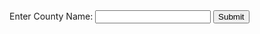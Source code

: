 <!DOCTYPE html>
<html>
<head>
    <title>County and State Input</title>
</head>
<body>
    <form id="countyForm">
        <!-- County Form Submission -->
        <label for="countyInput">Enter County Name:</label>
        <input type="text" id="countyInput" name="countyInput">
        <button type="submit">Submit</button>
    </form>

<div id="countyResult"></div>
    <canvas id="countyPieChart" width="600" height="400" style="display: none;"></canvas>
    <canvas id="countyBarChart" width="800" height="400" style="display: none;"></canvas>

<script>
        document.getElementById('countyForm').addEventListener('submit', function (e) {
            e.preventDefault();
            const countyName = document.getElementById('countyInput').value;
            fetch(`http://localhost:5000/api/data/county/county/${countyName}`, {
                method: 'GET',
                headers: {
                    'Content-Type': 'application/json',
                }
            })
            .then(response => {
                if (response.status === 404) {
                    return { error: "County data not found" };
                }
                return response.json();
            })
            .then(data => {
                if (data.error) {
                    document.getElementById('countyResult').textContent = `Error: ${data.error}`;
                    document.getElementById('countyPieChart').style.display = 'none';
                    document.getElementById('countyBarChart').style.display = 'none';
                } else if (data) {
                    document.getElementById('countyResult').textContent = '';
                    document.getElementById('countyPieChart').style.display = 'block';
                    document.getElementById('countyBarChart').style.display = 'block';

                    // Create the pie chart for county data
                    createPieChart(data);

                    // Create the bar chart for additional data
                    createBarChart(data);
                }
            })
            .catch(error => {
                console.error('Error:', error);
            });
        });

        function createPieChart(data) {
            const pieCanvas = document.getElementById('countyPieChart');
            const ctx = pieCanvas.getContext('2d');
            const labels = ['Good Days', 'Moderate Days', 'Unhealthy Days', 'Very Unhealthy Days', 'Hazardous Days'];
            const colors = ['#3E4F6B', '#F1C40F', '#E74C3C', '#3498DB', '#9B59B6'];
            const values = [
                data['Good Days'],
                data['Moderate Days'],
                data['Unhealthy Days'],
                data['Very Unhealthy Days'],
                data['Hazardous Days']
            ];

            let total = 0;
            values.forEach(value => total += value);

            let startAngle = 0;
            let endAngle = 0;

            const centerX = pieCanvas.width / 2;
            const centerY = pieCanvas.height / 2;
            const radius = Math.min(centerX, centerY) - 50;

            for (let i = 0; i < values.length; i++) {
                endAngle = startAngle + (Math.PI * 2 * (values[i] / total));
                ctx.fillStyle = colors[i];
                ctx.beginPath();
                ctx.moveTo(centerX, centerY);
                ctx.arc(centerX, centerY, radius, startAngle, endAngle);
                ctx.closePath();
                ctx.fill();
                startAngle = endAngle;

                // Display numbers
                const text = `${labels[i]}: ${values[i]}`;
                const textX = centerX + Math.cos(startAngle - Math.PI / 2 + (endAngle - startAngle) / 2) * radius;
                const textY = centerY + Math.sin(startAngle - Math.PI / 2 + (endAngle - startAngle) / 2) * radius;
                ctx.fillStyle = 'black';
                ctx.font = '14px Arial';
                ctx.fillText(text, textX - 40, textY);
            }

            // Add labels in the center
            ctx.fillStyle = 'black';
            ctx.font = '24px Arial';
            ctx.fillText('Air Pollution', centerX - 100, centerY);
            ctx.font = '18px Arial';
            ctx.fillText(`in ${data.County}`, centerX - 80, centerY + 30);

            // Add legend
            for (let i = 0; i < labels.length; i++) {
                ctx.fillStyle = colors[i];
                ctx.fillRect(centerX + 180, 50 + 30 * i, 20, 15);
                ctx.fillStyle = 'black';
                ctx.font = '16px Arial';
                ctx.fillText(labels[i], centerX + 210, 65 + 30 * i);
            }
        }

        function createBarChart(data) {
            const barCanvas = document.getElementById('countyBarChart');
            const ctx = barCanvas.getContext('2d');
            const labels = [
                'Days with AQI',
                'Unhealthy for Sensitive Groups Days',
                'Max AQI',
                '90th Percentile AQI',
                'Median AQI',
                'Days CO',
                'Days NO2',
                'Days Ozone',
                'Days PM2.5',
                'Days PM10'
            ];

            const values = [
                data['Days with AQI'],
                data['Unhealthy for Sensitive Groups Days'],
                data['Max AQI'],
                data['90th Percentile AQI'],
                data['Median AQI'],
                data['Days CO'],
                data['Days NO2'],
                data['Days Ozone'],
                data['Days PM2.5'],
                data['Days PM10']
            ];

            const maxValue = Math.max(...values);

            const barWidth = 40;
            const spacing = 80;
            const startX = 50;
            const startY = barCanvas.height - 100;
            const centerX = barCanvas.width / 2;

            for (let i = 0; i < labels.length; i++) {
                const x = startX + (i * spacing);
                const barHeight = (values[i] / maxValue) * (barCanvas.height - 150);
                ctx.fillStyle = getRandomColor();
                ctx.fillRect(x, startY - barHeight, barWidth, barHeight);
                ctx.fillStyle = 'black';
                ctx.fillText(values[i], x, startY - barHeight - 20);
                ctx.fillText(labels[i], x, startY + 20);
            }
        }

        function getRandomColor() {
            const letters = '0123456789ABCDEF';
            let color = '#';
            for (let i = 0; i < 6; i++) {
                color += letters[Math.floor(Math.random() * 16)];
            }
            return color;
        }
    </script>
</body>
</html>

